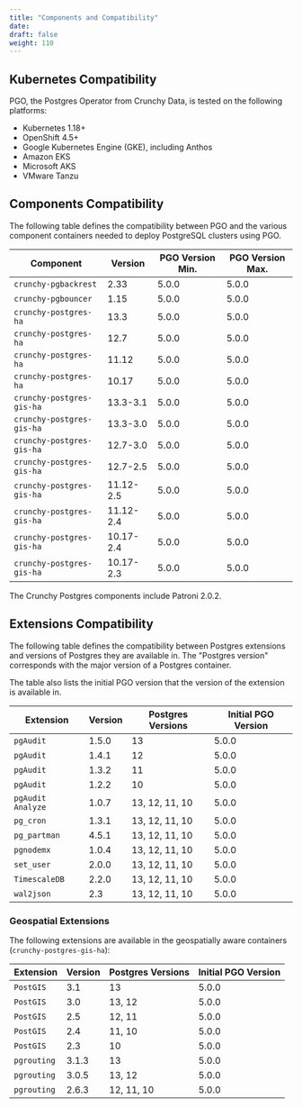```yaml
---
title: "Components and Compatibility"
date:
draft: false
weight: 110
---
```


## Kubernetes Compatibility

PGO, the Postgres Operator from Crunchy Data, is tested on the following platforms:

- Kubernetes 1.18+
- OpenShift 4.5+
- Google Kubernetes Engine (GKE), including Anthos
- Amazon EKS
- Microsoft AKS
- VMware Tanzu

## Components Compatibility

The following table defines the compatibility between PGO and the various component containers
needed to deploy PostgreSQL clusters using PGO.

| Component | Version | PGO Version Min. | PGO Version Max. |
|-----------|---------|------------------|------------------|
| `crunchy-pgbackrest` | 2.33 | 5.0.0 | 5.0.0 |
| `crunchy-pgbouncer` | 1.15 | 5.0.0 | 5.0.0 |
| `crunchy-postgres-ha` | 13.3 | 5.0.0 | 5.0.0 |
| `crunchy-postgres-ha` | 12.7 | 5.0.0 | 5.0.0 |
| `crunchy-postgres-ha` | 11.12 | 5.0.0 | 5.0.0 |
| `crunchy-postgres-ha` | 10.17 | 5.0.0 | 5.0.0 |
| `crunchy-postgres-gis-ha` | 13.3-3.1 | 5.0.0 | 5.0.0 |
| `crunchy-postgres-gis-ha` | 13.3-3.0 | 5.0.0 | 5.0.0 |
| `crunchy-postgres-gis-ha` | 12.7-3.0 | 5.0.0 | 5.0.0 |
| `crunchy-postgres-gis-ha` | 12.7-2.5 | 5.0.0 | 5.0.0 |
| `crunchy-postgres-gis-ha` | 11.12-2.5 | 5.0.0 | 5.0.0 |
| `crunchy-postgres-gis-ha` | 11.12-2.4 | 5.0.0 | 5.0.0 |
| `crunchy-postgres-gis-ha` | 10.17-2.4 | 5.0.0 | 5.0.0 |
| `crunchy-postgres-gis-ha` | 10.17-2.3 | 5.0.0 | 5.0.0 |

The Crunchy Postgres components include Patroni 2.0.2.

## Extensions Compatibility

The following table defines the compatibility between Postgres extensions and versions of Postgres they are available in. The "Postgres version" corresponds with the major version of a Postgres container.

The table also lists the initial PGO version that the version of the extension is available in.

| Extension | Version | Postgres Versions | Initial PGO Version |
|-----------|---------|-------------------|---------------------|
| `pgAudit` | 1.5.0 | 13  | 5.0.0 |
| `pgAudit` | 1.4.1 | 12  | 5.0.0 |
| `pgAudit` | 1.3.2 | 11  | 5.0.0 |
| `pgAudit` | 1.2.2 | 10  | 5.0.0 |
| `pgAudit Analyze` | 1.0.7 | 13, 12, 11, 10  | 5.0.0 |
| `pg_cron` | 1.3.1 | 13, 12, 11, 10  | 5.0.0 |
| `pg_partman` | 4.5.1 | 13, 12, 11, 10  | 5.0.0 |
| `pgnodemx` | 1.0.4 | 13, 12, 11, 10  | 5.0.0 |
| `set_user` | 2.0.0 | 13, 12, 11, 10  | 5.0.0 |
| `TimescaleDB` | 2.2.0 | 13, 12, 11, 10  | 5.0.0 |
| `wal2json` | 2.3 | 13, 12, 11, 10 | 5.0.0 |

### Geospatial Extensions

The following extensions are available in the geospatially aware containers (`crunchy-postgres-gis-ha`):

| Extension | Version | Postgres Versions | Initial PGO Version |
|-----------|---------|-------------------|---------------------|
| `PostGIS` | 3.1 | 13  | 5.0.0 |
| `PostGIS` | 3.0 | 13, 12  | 5.0.0 |
| `PostGIS` | 2.5 | 12, 11  | 5.0.0 |
| `PostGIS` | 2.4 | 11, 10  | 5.0.0 |
| `PostGIS` | 2.3 | 10  | 5.0.0 |
| `pgrouting` | 3.1.3 | 13 | 5.0.0 |
| `pgrouting` | 3.0.5 | 13, 12 | 5.0.0 |
| `pgrouting` | 2.6.3 | 12, 11, 10 | 5.0.0 |
